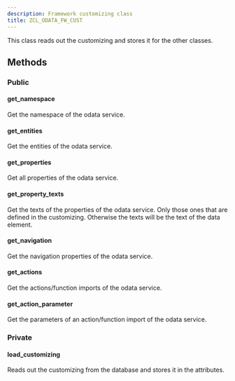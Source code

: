 ```yaml
---
description: Framework customizing class
title: ZCL_ODATA_FW_CUST
---
```


This class reads out the customizing and stores it for the other classes.

## Methods

### Public

#### get_namespace

Get the namespace of the odata service.

#### get_entities

Get the entities of the odata service.

#### get_properties

Get all properties of the odata service.

#### get_property_texts

Get the texts of the properties of the odata service. Only those ones that are defined in the customizing.
Otherwise the texts will be the text of the data element.

#### get_navigation

Get the navigation properties of the odata service.

#### get_actions

Get the actions/function imports of the odata service.

#### get_action_parameter

Get the parameters of an action/function import of the odata service.

### Private

#### load_customizing

Reads out the customizing from the database and stores it in the attributes.